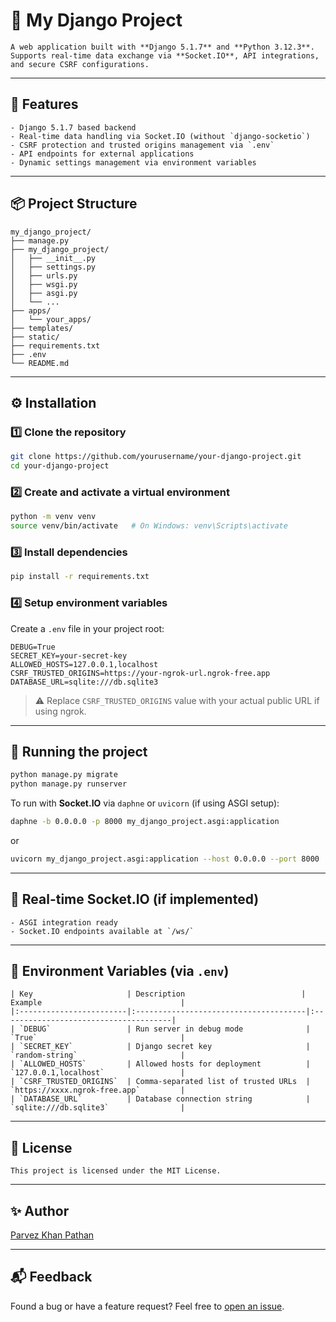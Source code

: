 # 🚀 My Django Project
```
A web application built with **Django 5.1.7** and **Python 3.12.3**.  
Supports real-time data exchange via **Socket.IO**, API integrations, and secure CSRF configurations.
```
---

## 📑 Features
```
- Django 5.1.7 based backend
- Real-time data handling via Socket.IO (without `django-socketio`)
- CSRF protection and trusted origins management via `.env`
- API endpoints for external applications
- Dynamic settings management via environment variables
```
---

## 📦 Project Structure

```
my_django_project/
├── manage.py
├── my_django_project/
│   ├── __init__.py
│   ├── settings.py
│   ├── urls.py
│   ├── wsgi.py
│   ├── asgi.py
│   └── ...
├── apps/
│   └── your_apps/
├── templates/
├── static/
├── requirements.txt
├── .env
└── README.md
```

---

## ⚙️ Installation

### 1️⃣ Clone the repository

```bash
git clone https://github.com/yourusername/your-django-project.git
cd your-django-project
```

### 2️⃣ Create and activate a virtual environment

```bash
python -m venv venv
source venv/bin/activate   # On Windows: venv\Scripts\activate
```

### 3️⃣ Install dependencies

```bash
pip install -r requirements.txt
```

### 4️⃣ Setup environment variables

Create a `.env` file in your project root:

```env
DEBUG=True
SECRET_KEY=your-secret-key
ALLOWED_HOSTS=127.0.0.1,localhost
CSRF_TRUSTED_ORIGINS=https://your-ngrok-url.ngrok-free.app
DATABASE_URL=sqlite:///db.sqlite3
```

> ⚠️ Replace `CSRF_TRUSTED_ORIGINS` value with your actual public URL if using ngrok.

---

## 🚀 Running the project

```bash
python manage.py migrate
python manage.py runserver
```

To run with **Socket.IO** via `daphne` or `uvicorn` (if using ASGI setup):

```bash
daphne -b 0.0.0.0 -p 8000 my_django_project.asgi:application
```

or

```bash
uvicorn my_django_project.asgi:application --host 0.0.0.0 --port 8000
```

---

## 📡 Real-time Socket.IO (if implemented)
```
- ASGI integration ready
- Socket.IO endpoints available at `/ws/`
```
---

## 📌 Environment Variables (via `.env`)
```
| Key                     | Description                          | Example                               |
|:------------------------|:--------------------------------------|:--------------------------------------|
| `DEBUG`                 | Run server in debug mode              | `True`                                |
| `SECRET_KEY`            | Django secret key                     | `random-string`                       |
| `ALLOWED_HOSTS`         | Allowed hosts for deployment          | `127.0.0.1,localhost`                 |
| `CSRF_TRUSTED_ORIGINS`  | Comma-separated list of trusted URLs  | `https://xxxx.ngrok-free.app`         |
| `DATABASE_URL`          | Database connection string            | `sqlite:///db.sqlite3`                |
```
---

## 📖 License
```
This project is licensed under the MIT License.
```
---

## ✨ Author

[Parvez Khan Pathan](https://github.com/iamParvezKhan25)

---

## 📬 Feedback

Found a bug or have a feature request? Feel free to [open an issue](https://github.com/yourusername/your-django-project/issues).

